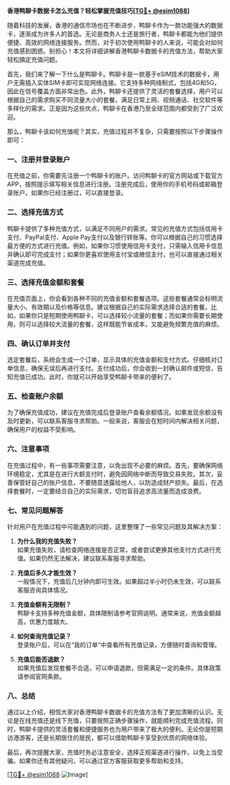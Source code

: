 **香港鸭聊卡数据卡怎么充值？轻松掌握充值技巧[[TG💪+ @esim1088](https://t.me/s/esim1088)]**

随着科技的发展，香港的通信市场也在不断进步，鸭聊卡作为一款功能强大的数据卡，逐渐成为许多人的首选。无论是商务人士还是旅行者，鸭聊卡都能为他们提供便捷、高效的网络连接服务。然而，对于初次使用鸭聊卡的人来说，可能会对如何充值感到困惑。别担心！本文将详细讲解香港鸭聊卡数据卡的充值方法，帮助大家轻松搞定充值问题。

首先，我们来了解一下什么是鸭聊卡。鸭聊卡是一款基于eSIM技术的数据卡，用户无需插入实体SIM卡即可实现网络连接。它支持多种网络制式，包括4G和5G，因此在信号覆盖方面非常出色。此外，鸭聊卡还提供了灵活的套餐选择，用户可以根据自己的需求购买不同流量大小的套餐，满足日常上网、视频通话、社交软件等多样化的需求。正是因为这些优点，鸭聊卡在香港乃至全球范围内都受到了广泛欢迎。

那么，鸭聊卡该如何充值呢？其实，充值过程并不复杂，只需要按照以下步骤操作即可：

### 一、注册并登录账户

在充值之前，你需要先注册一个鸭聊卡的账户。访问鸭聊卡的官方网站或下载官方APP，按照提示填写相关信息进行注册。注册完成后，使用你的手机号码或邮箱登录账户。如果你已经注册过，可以直接登录。

### 二、选择充值方式

鸭聊卡提供了多种充值方式，以满足不同用户的需求。常见的充值方式包括信用卡支付、PayPal支付、Apple Pay支付以及银行转账等。你可以根据自己的习惯选择最方便的方式进行充值。例如，如果你习惯使用信用卡支付，只需输入信用卡信息并确认即可完成支付；如果你更喜欢使用支付宝或微信支付，也可以直接通过相关渠道完成充值。

### 三、选择充值金额和套餐

在充值页面上，你会看到各种不同的充值金额和套餐选项。这些套餐通常会标明流量大小、有效期以及价格等信息。建议根据自己的实际需求选择合适的套餐。比如，如果你只是短期使用鸭聊卡，可以选择较小流量的套餐；而如果你需要长期使用，则可以选择较大流量的套餐，这样既能节省成本，又能避免频繁充值的麻烦。

### 四、确认订单并支付

选定套餐后，系统会生成一个订单，显示具体的充值金额和支付方式。仔细核对订单信息，确保无误后再进行支付。支付成功后，你会收到一封确认邮件或短信，告知充值已成功。此时，你就可以开始享受鸭聊卡带来的便利了。

### 五、检查账户余额

为了确保充值成功，建议在充值完成后登录账户查看余额情况。如果发现余额没有及时更新，可以联系客服寻求帮助。一般来说，客服会在短时间内解决相关问题，确保用户的权益不受影响。

### 六、注意事项

在充值过程中，有一些事项需要注意，以免出现不必要的麻烦。首先，要确保网络环境稳定，尤其是在进行大额支付时，避免因网络中断而导致交易失败。其次，妥善保管好自己的账户信息，不要随意透露给他人，以防造成财产损失。最后，在选择套餐时，一定要结合自己的实际需求，切勿盲目追求高流量而造成浪费。

### 七、常见问题解答

针对用户在充值过程中可能遇到的问题，这里整理了一些常见问题及其解决方案：

1. **为什么我的充值失败？**  
   如果充值失败，请检查网络连接是否正常，或者尝试更换其他支付方式进行充值。如果仍然无法解决，建议联系客服寻求帮助。

2. **充值后多久才能生效？**  
   一般情况下，充值后几分钟内即可生效。如果超过半小时仍未生效，可以联系客服咨询具体情况。

3. **充值金额有无限制？**  
   鸭聊卡支持多种充值金额，具体限制请参考官网说明。通常来说，充值金额越高，优惠力度越大。

4. **如何查询充值记录？**  
   登录账户后，可以在“我的订单”中查看所有充值记录，方便随时查询和管理。

5. **充值后能否退款？**  
   如果充值后发现套餐不合适，可以申请退款，但需满足一定的条件。具体政策请参阅官网条款。

### 八、总结

通过以上介绍，相信大家对香港鸭聊卡数据卡的充值方法有了更加清晰的认识。无论是在线充值还是线下充值，只要按照正确步骤操作，就能顺利完成充值流程。同时，鸭聊卡提供的灵活套餐和便捷服务也为用户带来了极大的便利。无论你是短期访港游客，还是长期居住的居民，都可以借助鸭聊卡享受到优质的网络体验。

最后，再次提醒大家，充值时务必注意安全，选择正规渠道进行操作，以免上当受骗。如果你还有其他疑问，可以通过官方客服获取更多帮助和支持。

[[TG💪+ @esim1088](https://t.me/s/esim1088) ![Image](https://i.postimg.cc/4NQfJmqS/Snipaste-2025-05-13-00-14-12.png)]